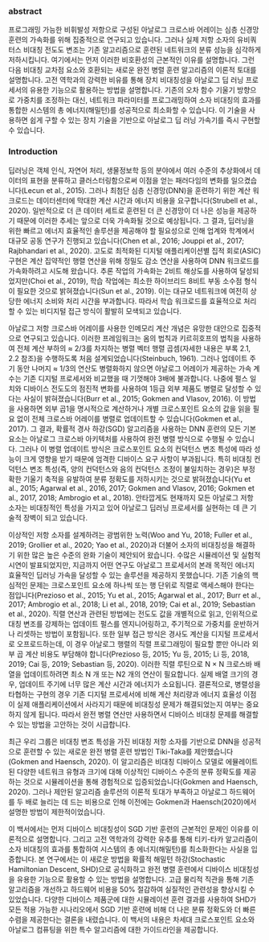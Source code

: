 ### abstract
프로그래밍 가능한 비휘발성 저항으로 구성된 아날로그 크로스바 어레이는 심층 신경망 훈련의 가속화를 위해 집중적으로 연구되고 있습니다. 그러나 실제 저항 소자의 유비쿼터스 비대칭 전도도 변조는 기존 알고리즘으로 훈련된 네트워크의 분류 성능을 심각하게 저하시킵니다.
여기에서는 먼저 이러한 비호환성의 근본적인 이유를 설명합니다. 그런 다음 비대칭 교차점 요소와 호환되는 새로운 완전 병렬 훈련 알고리즘의 이론적 토대를 설명합니다. 고전 역학과의 강력한 비유를 통해 장치 비대칭성을 아날로그 딥 러닝 프로세서의 유용한 기능으로 활용하는 방법을 설명합니다.
기존의 오차 함수 기울기 방향으로 가중치를 조정하는 대신, 네트워크 파라미터를 프로그래밍하여 소자 비대칭의 효과를 통합한 시스템의 총 에너지(해밀턴)를 성공적으로 최소화할 수 있습니다. 이 기술을 사용하면 쉽게 구할 수 있는 장치 기술을 기반으로 아날로그 딥 러닝 가속기를 즉시 구현할 수 있습니다.

### Introduction
딥러닝은 객체 인식, 자연어 처리, 생물정보학 등의 분야에서 여러 수준의 추상화에서 데이터의 표현을 분류하고 클러스터링함으로써 이점을 얻는 패러다임의 변화를 일으켰습니다(Lecun et al., 2015). 그러나 최첨단 심층 신경망(DNN)을 훈련하기 위한 계산 워크로드는 데이터센터에 막대한 계산 시간과 에너지 비용을 요구합니다(Strubell et al., 2020).
일반적으로 더 큰 데이터 세트로 훈련된 더 큰 신경망이 더 나은 성능을 제공하기 때문에 이러한 추세는 앞으로 더욱 가속화될 것으로 예상됩니다. 그 결과, 딥러닝을 위한 빠르고 에너지 효율적인 솔루션을 제공해야 할 필요성으로 인해 업계와 학계에서 대규모 공동 연구가 진행되고 있습니다(Chen et al., 2016; Jouppi et al., 2017; Rajbhandari et al., 2020). 고도로 최적화된 디지털 애플리케이션별 집적 회로(ASIC) 구현은 계산 집약적인 행렬 연산을 위해 정밀도 감소 연산을 사용하여 DNN 워크로드를 가속화하려고 시도해 왔습니다. 추론 작업의 가속화는 2비트 해상도를 사용하여 달성되었지만(Choi et al., 2019), 학습 작업에는 최소한 하이브리드 8비트 부동 소수점 형식이 필요한 것으로 밝혀졌습니다(Sun et al., 2019). 이는 대규모 네트워크에 여전히 상당한 에너지 소비와 처리 시간을 부과합니다. 따라서 학습 워크로드를 효율적으로 처리할 수 있는 비디지털 접근 방식이 활발히 모색되고 있습니다.

아날로그 저항 크로스바 어레이를 사용한 인메모리 계산 개념은 유망한 대안으로 집중적으로 연구되고 있습니다. 이러한 프레임워크는 옴의 법칙과 키르히호프의 법칙을 사용하여 전체 계산 부하의 ≈ 2/3를 차지하는 병렬 벡터 행렬 곱셈(자세한 내용은 부록 2.1, 2.2 참조)을 수행하도록 처음 설계되었습니다(Steinbuch, 1961). 그러나 업데이트 주기 동안 나머지 ≈ 1/3의 연산도 병렬화하지 않으면 아날로그 어레이가 제공하는 가속 계수는 기존 디지털 프로세서와 비교했을 때 기껏해야 3배에 불과합니다.
나중에 펄스 일치와 디바이스 전도도의 점진적 변화를 사용하여 1등급 외부 제품도 병렬로 달성할 수 있다는 사실이 밝혀졌습니다(Burr et al., 2015; Gokmen and Vlasov, 2016). 이 방법을 사용하면 외부 곱1을 명시적으로 계산하거나 개별 크로스포인트 요소의 값을 읽을 필요 없이 전체 크로스바 어레이를 병렬로 업데이트할 수 있습니다(Gokmen et al., 2017). 그 결과, 확률적 경사 하강(SGD) 알고리즘을 사용하는 DNN 훈련의 모든 기본 요소는 아날로그 크로스바 아키텍처를 사용하여 완전 병렬 방식으로 수행될 수 있습니다.
그러나 이 병렬 업데이트 방식은 크로스포인트 요소의 컨덕턴스 변조 특성에 따라 성능이 크게 영향을 받기 때문에 엄격한 디바이스 요구 사항이 부과됩니다. 특히 비대칭 컨덕턴스 변조 특성(즉, 양의 컨덕턴스와 음의 컨덕턴스 조정이 불일치하는 경우)은 부정확한 기울기 축적을 유발하여 분류 정확도를 저하시키는 것으로 밝혀졌습니다(Yu et al., 2015; Agarwal et al., 2016, 2017; Gokmen and Vlasov, 2016; Gokmen et al., 2017, 2018; Ambrogio et al., 2018). 안타깝게도 현재까지 모든 아날로그 저항 소자는 비대칭적인 특성을 가지고 있어 아날로그 딥러닝 프로세서를 실현하는 데 큰 기술적 장벽이 되고 있습니다.

이상적인 저항 소자를 설계하려는 광범위한 노력(Woo and Yu, 2018; Fuller et al., 2019; Grollier et al., 2020; Yao et al., 2020)과 더불어 소자의 비대칭성을 해결하기 위한 많은 높은 수준의 완화 기술이 제안되어 왔습니다. 수많은 시뮬레이션 및 실험적 시연이 발표되었지만, 지금까지 어떤 연구도 아날로그 프로세서의 본래 목적인 에너지 효율적인 딥러닝 가속을 달성할 수 있는 솔루션을 제공하지 못했습니다.
기존 기술의 핵심적인 문제는 크로스포인트 요소에 하나씩 또는 행 단위로 직렬로 액세스해야 한다는 점입니다(Prezioso et al., 2015; Yu et al., 2015; Agarwal et al., 2017; Burr et al., 2017; Ambrogio et al., 2018; Li et al., 2018, 2019; Cai et al., 2019; Sebastian et al., 2020). 직렬 연산과 관련된 방법에는 전도도 값을 개별적으로 읽고, 인위적으로 대칭 변조를 강제하는 업데이트 펄스를 엔지니어링하고, 주기적으로 가중치를 운반하거나 리셋하는 방법이 포함됩니다. 또한 일부 접근 방식은 경사도 계산을 디지털 프로세서로 오프로드하는데, 이 경우 아날로그 행렬의 직렬 프로그래밍이 필요할 뿐만 아니라 외부 곱 계산 비용도 부담해야 합니다(Prezioso 등, 2015; Yu 등, 2015; Li 등, 2018, 2019; Cai 등, 2019; Sebastian 등, 2020).
이러한 직렬 루틴으로 N × N 크로스바 배열을 업데이트하려면 최소 N 개 또는 N2 개의 연산이 필요합니다. 실제 배열 크기의 경우, 업데이트 주기에 너무 많은 계산 시간과 에너지가 소요됩니다. 결론적으로, 병렬성을 타협하는 구현의 경우 기존 디지털 프로세서에 비해 계산 처리량과 에너지 효율성 이점이 실제 애플리케이션에서 사라지기 때문에 비대칭성 문제가 해결되었는지 여부는 중요하지 않게 됩니다. 따라서 완전 병렬 연산만 사용하면서 디바이스 비대칭 문제를 해결할 수 있는 방법을 고안하는 것이 시급합니다.

최근 우리 그룹은 비대칭 변조 특성을 가진 비대칭 저항 소자를 기반으로 DNN을 성공적으로 훈련할 수 있는 새로운 완전 병렬 훈련 방법인 Tiki-Taka를 제안했습니다(Gokmen and Haensch, 2020). 이 알고리즘은 비대칭 디바이스 모델로 에뮬레이트된 다양한 네트워크 유형과 크기에 대해 이상적인 디바이스 수준의 분류 정확도를 제공하는 것으로 시뮬레이션을 통해 경험적으로 입증되었습니다(Gokmen and Haensch, 2020). 그러나 제안된 알고리즘 솔루션의 이론적 토대가 부족하고 아날로그 하드웨어를 두 배로 늘리는 데 드는 비용으로 인해 이전에는 Gokmen과 Haensch(2020)에서 설명한 방법이 제한적이었습니다.

이 백서에서는 먼저 디바이스 비대칭성이 SGD 기반 훈련의 근본적인 문제인 이유를 이론적으로 설명합니다. 그리고 고전 역학과의 강력한 유추를 통해 티키-타카 알고리즘이 소자 비대칭의 효과를 통합하여 시스템의 총 에너지(해밀턴)를 최소화한다는 사실을 입증합니다. 본 연구에서는 이 새로운 방법을 확률적 해밀턴 하강(Stochastic Hamiltonian Descent, SHD)으로 공식화하고 완전 병렬 훈련에서 디바이스 비대칭성을 유용한 기능으로 활용할 수 있는 방법을 설명합니다. 고급 물리적 직관을 통해 기존 알고리즘을 개선하고 하드웨어 비용을 50% 절감하여 실질적인 관련성을 향상시킬 수 있었습니다. 다양한 디바이스 제품군에 대한 시뮬레이션 훈련 결과를 사용하여 SHD가 모든 적용 가능한 시나리오에서 SGD 기반 훈련에 비해 더 나은 분류 정확도와 더 빠른 수렴을 제공한다는 결론을 내렸습니다. 이 백서의 내용은 차세대 크로스포인트 요소와 아날로그 컴퓨팅을 위한 특수 알고리즘에 대한 가이드라인을 제공합니다.

